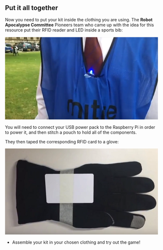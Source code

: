 ## Put it all together

Now you need to put your kit inside the clothing you are using. The **Robot Apocalypse Committee** Pioneers team who came up with the idea for this resource put their RFID reader and LED inside a sports bib:

![LED bib](images/led-bib.png)

You will need to connect your USB power pack to the Raspberry Pi in order to power it, and then stitch a pouch to hold all of the components.

They then taped the corresponding RFID card to a glove:

![Taped card](images/taped-card.png)

+ Assemble your kit in your chosen clothing and try out the game!
